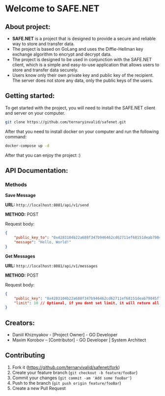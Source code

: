 # Welcome to SAFE.NET

## About project:
* **SAFE.NET** is a project that is designed to provide a secure and reliable way to store and transfer data.
* The project is based on GoLang and uses the Diffie-Hellman key exchange algorithm to encrypt and decrypt data.
* The project is designed to be used in conjunction with the SAFE.NET client, which is a simple and easy-to-use application that allows users to store and transfer data securely.
* Users know only their own private key and public key of the recipient. The server does not store any data, only the public keys of the users.

## Getting started:

To get started with the project, you will need to install the SAFE.NET client and server on your computer.
```sh
git clone https://github.com/ternaryinvalid/safenet.git
```

After that you need to install docker on your computer and run the following command:
```sh
docker-compose up -d
```

After that you can enjoy the project :)

## API Documentation:

### Methods

**Save Message**

**URL:**
    `http://localhost:8081/api/v1/send`

**METHOD:** POST

Request body:
```json
{
    "public_key_to": "0x4283104b22a688f347b946462cd62711ef68151deab79845f77fb365f15c0be4",
    "message": "Hello, World!"
}
```

**Get Messages**

**URL:**
    `http://localhost:8081/api/v1/messages`

**METHOD:** POST

Request body:
```json
{
    "public_key": "0x4283104b22a688f347b946462cd62711ef68151deab79845f77fb365f15c0be4",
    "limit": 10 // Optional, if you dont set limit, it will return all messages
}
```

## Creators:

* Daniil Khiznyakov - [Project Owner] - GO Developer
* Maxim Korobov – [Contributor] - GO Developer | System Architect

## Contributing

1. Fork it (<https://github.com/ternaryivalid/safenet/fork>)
2. Create your feature branch (`git checkout -b feature/fooBar`)
3. Commit your changes (`git commit -am 'Add some fooBar'`)
4. Push to the branch (`git push origin feature/fooBar`)
5. Create a new Pull Request